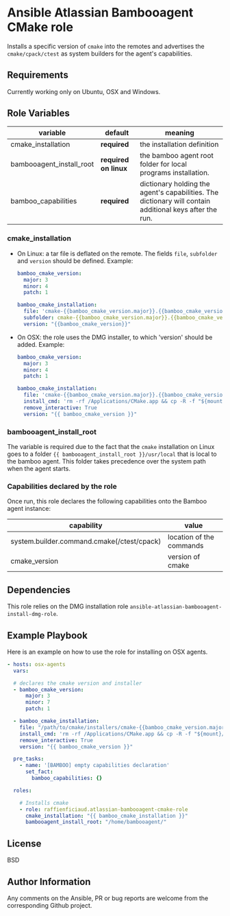 Ansible Atlassian Bambooagent CMake role
========================================

Installs a specific version of `cmake` into the remotes and advertises the `cmake/cpack/ctest` as system builders for the agent's capabilities.

Requirements
------------

Currently working only on Ubuntu, OSX and Windows.

Role Variables
--------------

| variable | default | meaning |
|----------|---------|---------|
|cmake_installation| **required**| the installation definition|
|bambooagent_install_root|**required on linux**| the bamboo agent root folder for local programs installation. |
|bamboo_capabilities|**required**| dictionary holding the agent's capabilities. The dictionary will contain additional keys after the run.|

### cmake_installation

* On Linux: a tar file is deflated on the remote. The fields `file`, `subfolder` and `version` should be defined. Example:

  ```yaml
  bamboo_cmake_version:
    major: 3
    minor: 4
    patch: 1

  bamboo_cmake_installation:
    file: 'cmake-{{bamboo_cmake_version.major}}.{{bamboo_cmake_version.minor}}.{{bamboo_cmake_version.patch}}-Linux-x86_64.tar.gz'
    subfolder: cmake-{{bamboo_cmake_version.major}}.{{bamboo_cmake_version.minor}}.{{bamboo_cmake_version.patch}}-Linux-x86_64
    version: "{{bamboo_cmake_version}}"
  ```

* On OSX: the role uses the DMG installer, to which 'version' should be added. Example:

  ```yaml
  bamboo_cmake_version:
    major: 3
    minor: 4
    patch: 1

  bamboo_cmake_installation:
    file: 'cmake-{{bamboo_cmake_version.major}}.{{bamboo_cmake_version.minor}}.{{bamboo_cmake_version.patch}}-Darwin-x86_64.dmg'
    install_cmd: 'rm -rf /Applications/CMake.app && cp -R -f "${mount}/CMake.app" /Applications/'
    remove_interactive: True
    version: "{{ bamboo_cmake_version }}"
  ```

### bambooagent_install_root

The variable is required due to the fact that the `cmake` installation on Linux goes to a folder `{{ bambooagent_install_root }}/usr/local` that is local to the bamboo agent. This folder takes precedence over the system path when the agent starts.

### Capabilities declared by the role

Once run, this role declares the following capabilities onto the Bamboo agent instance:

| capability | value |
|----------|---------|
|system.builder.command.cmake(/ctest/cpack)| location of the commands|
|cmake_version| version of cmake |

Dependencies
------------

This role relies on the DMG installation role `ansible-atlassian-bambooagent-install-dmg-role`.

Example Playbook
----------------

Here is an example on how to use the role for installing on OSX agents. 

  ```yaml
  - hosts: osx-agents
    vars:

    # declares the cmake version and installer
    - bamboo_cmake_version:
        major: 3
        minor: 7
        patch: 1

    - bamboo_cmake_installation:
      file: "/path/to/cmake/installers/cmake-{{bamboo_cmake_version.major}}.{{bamboo_cmake_version.minor}}.{{bamboo_cmake_version.patch}}-Darwin-x86_64.dmg"
      install_cmd: 'rm -rf /Applications/CMake.app && cp -R -f "${mount}/CMake.app" /Applications/'
      remove_interactive: True
      version: "{{ bamboo_cmake_version }}"

    pre_tasks:
      - name: '[BAMBOO] empty capabilities declaration'
        set_fact:
          bamboo_capabilities: {}

    roles:

      # Installs cmake
      - role: raffienficiaud.atlassian-bambooagent-cmake-role
        cmake_installation: "{{ bamboo_cmake_installation }}"
        bambooagent_install_root: "/home/bambooagent/"
  ```

License
-------

BSD

Author Information
------------------

Any comments on the Ansible, PR or bug reports are welcome from the corresponding Github project.
